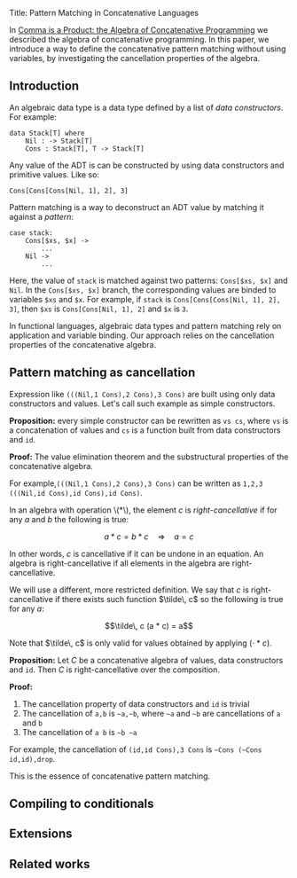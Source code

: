 Title: Pattern Matching in Concatenative Languages

In [Comma is a Product: the Algebra of Concatenative Programming](./calg.html) we described the algebra of concatenative programming. In this paper, we introduce a way to define the concatenative pattern matching without using variables, by investigating the cancellation properties of the algebra.

## Introduction

An algebraic data type is a data type defined by a list of *data constructors*. For example:

```
data Stack[T] where
    Nil : -> Stack[T]
    Cons : Stack[T], T -> Stack[T]
```

Any value of the ADT is can be constructed by using data constructors and primitive values. Like so:

```
Cons[Cons[Cons[Nil, 1], 2], 3]
```

Pattern matching is a way to deconstruct an ADT value by matching it against a *pattern*:

```
case stack:
    Cons[$xs, $x] ->
        ...
    Nil ->
        ...
```

Here, the value of `stack` is matched against two patterns: `Cons[$xs, $x]` and `Nil`. In the `Cons[$xs, $x]` branch, the corresponding values are binded to variables `$xs` and `$x`. For example, if `stack` is `Cons[Cons[Cons[Nil, 1], 2], 3]`, then `$xs` is `Cons[Cons[Nil, 1], 2]` and `$x` is `3`.

In functional languages, algebraic data types and pattern matching rely on application and variable binding. Our approach relies on the cancellation properties of the concatenative algebra.

## Pattern matching as cancellation

Expression like `(((Nil,1 Cons),2 Cons),3 Cons)` are built using only data constructors and values. Let's call such example as simple constructors.

**Proposition:** every simple constructor can be rewritten as `vs cs`, where `vs` is a concatenation of values and `cs` is a function built from data constructors and `id`.

**Proof:** The value elimination theorem and the substructural properties of the concatenative algebra.

For example,`(((Nil,1 Cons),2 Cons),3 Cons)` can be written as `1,2,3 (((Nil,id Cons),id Cons),id Cons)`. 

In an algebra with operation \\(\*\\), the element $c$ is *right-cancellative* if for any $a$ and $b$ the following is true:

$$a * c = b * c \quad ⇒ \quad a = c$$

In other words, $c$ is cancellative if it can be undone in an equation. An algebra is right-cancellative if all elements in the algebra are right-cancellative.

We will use a different, more restricted definition. We say that $c$ is right-cancellative if there exists such function $\tilde\, c$ so the following is true for any $a$:

$$\tilde\, c (a * c) = a$$

Note that $\tilde\, c$ is only valid for values obtained by applying $(\cdot * c)$.

**Proposition:** Let $C$ be a concatenative algebra of values, data constructors and `id`. Then $C$ is right-cancellative over the composition.

**Proof:**

1. The cancellation property of data constructors and `id` is trivial
2. The cancellation of `a,b` is `~a,~b`, where `~a` and `~b` are cancellations of `a` and `b`
3. The cancellation of `a b` is `~b ~a`

For example, the cancellation of `(id,id Cons),3 Cons` is `~Cons (~Cons id,id),drop`.

This is the essence of concatenative pattern matching.

## Compiling to conditionals

## Extensions

## Related works
